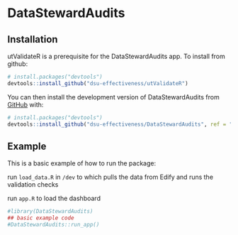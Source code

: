 
<!-- README.md is generated from README.Rmd. Please edit that file -->

# DataStewardAudits

<!-- badges: start -->
<!-- badges: end -->

## Installation

utValidateR is a prerequisite for the DataStewardAudits app. To install
from github:

``` r
# install.packages("devtools")
devtools::install_github("dsu-effectiveness/utValidateR")
```

You can then install the development version of DataStewardAudits from
[GitHub](https://github.com/) with:

``` r
# install.packages("devtools")
devtools::install_github("dsu-effectiveness/DataStewardAudits", ref = "develop")
```

## Example

This is a basic example of how to run the package:

run `load_data.R` in `/dev` to which pulls the data from Edify and runs
the validation checks

run `app.R` to load the dashboard

``` r
#library(DataStewardAudits)
## basic example code
#DataStewardAudits::run_app()
```
